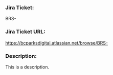 ### Jira Ticket:
BRS-

### Jira Ticket URL:
https://bcparksdigital.atlassian.net/browse/BRS-

### Description:
This is a description.